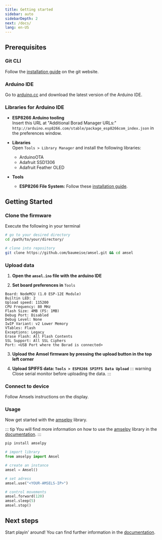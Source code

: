 ```yaml
---
title: Getting started
sidebar: auto
sidebarDepth: 2
next: /docs/
lang: en-US
---
```


## Prerequisites

### Git CLI
Follow the [installation guide](https://git-scm.com/book/en/v2/Getting-Started-Installing-Git) on the git website.

### Arduino IDE
Go to [arduino.cc](https://www.arduino.cc/en/Main/Software) and download the latest version of the Arduino IDE.

### Libraries for Arduino IDE
- **ESP8266 Arduino tooling** <br>
  Insert this URL at "Additional Borad Manager URLs:" ```http://arduino.esp8266.com/stable/package_esp8266com_index.json``` in the preferences window.

- **Libraries** <br>
  Open `Tools > Library Manager` and install the following libraries:
  - ArduinoOTA
  - Adafruit SSD1306
  - Adafruit Feather OLED

- **Tools** <br>
  - **ESP8266 File System:** Follow these [installation guide](https://github.com/esp8266/arduino-esp8266fs-plugin).

## Getting Started

### Clone the firmware

Execute the following in your terminal
``` sh
# go to your desired directory
cd /path/to/your/directory/

# clone into repository
git clone https://github.com/baumeise/amsel.git && cd amsel
```

### Upload data

1. **Open the `amsel.ino` file with the arduino IDE**

2. **Set board preferences in** `Tools`

```
Board: NodeMCU (1.0 ESP-12E Module)
Builtin LED: 2
Upload speed: 115200
CPU Frequency: 80 MHz
Flash Size: 4MB (FS: 1MB)
Debug Port: Disabled
Debug Level: None
IwIP Variant: v2 Lower Memory
VTables: Flash
Exceptions: Legacy
Erase Flash: All Flash Contents
SSL Support: All SSL Ciphers
Port: <USB Port where the Borad is connected>
```

3. **Upload the Amsel firmware by pressing the upload button in the top left corner**

4. **Upload SPIFFS data: `Tools > ESP8266 SPIFFS Data Upload`**
   ::: warning
    Close serial monitor before uploading the data.
   :::

### Connect to device

Follow Amsels instructions on the display.

### Usage

Now get started with the [amselpy](https://pypi.org/project/amselpy/) library. <br>

::: tip
You will find more information on how to use the [amselpy](https://pypi.org/project/amselpy/) library in the [documentation](/docs/).
:::

```sh
pip install amselpy
```

``` python
# import library
from amselpy import Amsel

# create an instance
amsel = Amsel()

# set adress
amsel.use("<YOUR-AMSELS-IP>")

# control movements
amsel.forward(120)
amsel.sleep(5)
amsel.stop()
```

## Next steps

Start playin' around! You can find further information in the [documentation](/docs/).